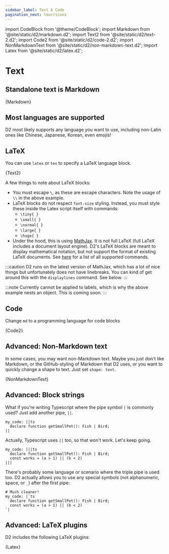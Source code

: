 ```yaml
---
sidebar_label: Text & Code
pagination_next: tour/icons
---
```

import CodeBlock from '@theme/CodeBlock';
import Markdown from '@site/static/d2/markdown.d2';
import Text2 from '@site/static/d2/text-2.d2';
import Code2 from '@site/static/d2/code-2.d2';
import NonMarkdownText from '@site/static/d2/non-markdown-text.d2';
import Latex from '@site/static/d2/latex.d2';

# Text

## Standalone text is Markdown

<CodeBlock className="language-d2">
    {Markdown}
</CodeBlock>

<div style={{width: 300, margin: "0 auto"}} className="embedSVG" dangerouslySetInnerHTML={{__html: require('@site/static/img/generated/markdown.svg2')}}></div>

## Most languages are supported

D2 most likely supports any language you want to use, including non-Latin ones like
Chinese, Japanese, Korean, even emojis!

<div className="embedSVG" dangerouslySetInnerHTML={{__html: require('@site/static/img/generated/unicode.svg2')}}></div>

## LaTeX

You can use `latex` or `tex` to specify a LaTeX language block.

<CodeBlock className="language-d2">
    {Text2}
</CodeBlock>

<div className="embedSVG" dangerouslySetInnerHTML={{__html: require('@site/static/img/generated/text-2.svg2')}}></div>

A few things to note about LaTeX blocks:

- You must escape `\`, as these are escape characters. Note the usage of `\\` in the above
  example.
- LaTeX blocks do not respect `font-size` styling. Instead, you must style these inside
  the Latex script itself with commands:
  - `\tiny{ }`
  - `\small{ }`
  - `\normal{ }`
  - `\large{ }`
  - `\huge{ }`
- Under the hood, this is using [MathJax](https://www.mathjax.org/). It is not full LaTeX
  (full LaTeX includes a document layout engine). D2's LaTeX blocks are meant to display
  mathematical notation, but not support the format of existing LaTeX documents. See
  [here](https://docs.mathjax.org/en/latest/input/tex/macros/index.html) for a list of all
  supported commands.

:::caution
D2 runs on the latest version of MathJax, which has a lot of nice things but unfortunately
does not have linebreaks. You can kind of get around this with the `displaylines` command.
See below.
:::

:::note
Currently cannot be applied to labels, which is why the above example nests an object.
This is coming soon.
:::

## Code

Change `md` to a programming language for code blocks

<CodeBlock className="language-d2">
    {Code2}
</CodeBlock>

<div className="embedSVG" dangerouslySetInnerHTML={{__html: require('@site/static/img/generated/code-2.svg2')}}></div>

## Advanced: Non-Markdown text

In some cases, you may want non-Markdown text. Maybe you just don't like Markdown, or the
GitHub-styling of Markdown that D2 uses, or you want to quickly change a shape to text.
Just set `shape: text`.

<CodeBlock className="language-d2">
    {NonMarkdownText}
</CodeBlock>

<div className="embedSVG" dangerouslySetInnerHTML={{__html: require('@site/static/img/generated/non-markdown-text.svg2')}}></div>

## Advanced: Block strings

What if you're writing Typescript where the pipe symbol `|` is commonly used? Just add
another pipe, `||`.

```d2
my_code: ||ts
  declare function getSmallPet(): Fish | Bird;
||
```

Actually, Typescript uses `||` too, so that won't work. Let's keep going.

```d2
my_code: |||ts
  declare function getSmallPet(): Fish | Bird;
  const works = (a > 1) || (b < 2)
|||
```

There's probably some language or scenario where the triple pipe is used too. D2 actually
allows you to use any special symbols (not alphanumeric, space, or `_`) after the first pipe:

```d2
# Much cleaner!
my_code: |`ts
  declare function getSmallPet(): Fish | Bird;
  const works = (a > 1) || (b < 2)
`|
```

## Advanced: LaTeX plugins

D2 includes the following LaTeX plugins:

<CodeBlock className="language-d2">
    {Latex}
</CodeBlock>

<div className="embedSVG" dangerouslySetInnerHTML={{__html: require('@site/static/img/generated/latex.svg2')}}></div>
